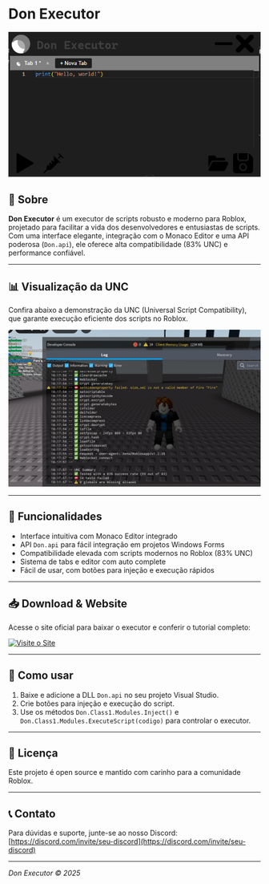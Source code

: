 # Don Executor

![Don Executor](executor_preview.png)

## 🚀 Sobre

**Don Executor** é um executor de scripts robusto e moderno para Roblox, projetado para facilitar a vida dos desenvolvedores e entusiastas de scripts. Com uma interface elegante, integração com o Monaco Editor e uma API poderosa (`Don.api`), ele oferece alta compatibilidade (83% UNC) e performance confiável.

---

## 📊 Visualização da UNC

Confira abaixo a demonstração da UNC (Universal Script Compatibility), que garante execução eficiente dos scripts no Roblox.

![UNC Preview](unc_preview.png)

---

## 🔧 Funcionalidades

- Interface intuitiva com Monaco Editor integrado  
- API `Don.api` para fácil integração em projetos Windows Forms  
- Compatibilidade elevada com scripts modernos no Roblox (83% UNC)  
- Sistema de tabs e editor com auto complete  
- Fácil de usar, com botões para injeção e execução rápidos

---

## 📥 Download & Website

Acesse o site oficial para baixar o executor e conferir o tutorial completo:

[![Visite o Site](https://img.shields.io/badge/Visite%20o%20Site-%23007ACC?style=for-the-badge&logo=google-chrome&logoColor=white)](https://seusite.com)

---

## 📄 Como usar

1. Baixe e adicione a DLL `Don.api` no seu projeto Visual Studio.  
2. Crie botões para injeção e execução do script.  
3. Use os métodos `Don.Class1.Modules.Inject()` e `Don.Class1.Modules.ExecuteScript(codigo)` para controlar o executor.

---

## 📝 Licença

Este projeto é open source e mantido com carinho para a comunidade Roblox.  

---

## 📞 Contato

Para dúvidas e suporte, junte-se ao nosso Discord: [https://discord.com/invite/seu-discord](https://discord.com/invite/seu-discord)

---

*Don Executor © 2025*
